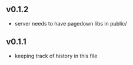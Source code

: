 ## v0.1.2

* server needs to have pagedown libs in public/

## v0.1.1

* keeping track of history in this file

